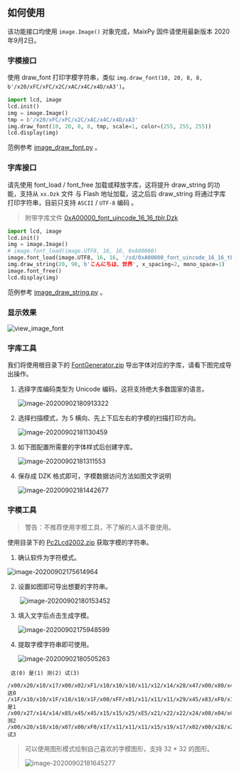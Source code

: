 ## 如何使用

该功能接口均使用 `image.Image()` 对象完成，MaixPy 固件请使用最新版本 2020年9月2日。

### 字模接口

使用 draw_font 打印字模字符串，类似 `img.draw_font(10, 20, 8, 8,  b'/x20/xFC/xFC/x2C/xAC/x4C/x4D/xA3')`。

```python
import lcd, image
lcd.init()
img = image.Image()
tmp = b'/x20/xFC/xFC/x2C/xAC/x4C/x4D/xA3'
img.draw_font(10, 20, 8, 8, tmp, scale=1, color=(255, 255, 255))
lcd.display(img)
```

范例参考 [image_draw_font.py](image_draw_font.py) 。

### 字库接口

请先使用 font_load / font_free 加载或释放字库，这将提升 draw_string 的功能，支持从  `xx.Dzk` 文件 与 Flash 地址加载，这之后后 draw_string 将通过字库打印字符串，目前只支持 `ASCII` / `UTF-8` 编码 。

> 附带字库文件 [0xA00000_font_uincode_16_16_tblr.Dzk](./tools/0xA00000_font_uincode_16_16_tblr.Dzk) 

```python
import lcd, image
lcd.init()
img = image.Image()
# image.font_load(image.UTF8, 16, 16, 0xA00000)
image.font_load(image.UTF8, 16, 16, '/sd/0xA00000_font_uincode_16_16_tblr.Dzk')
img.draw_string(20, 90, b'こんにちは、世界', x_spacing=2, mono_space=1)
image.font_free()
lcd.display(img)
```

范例参考 [image_draw_string.py](image_draw_string.py) 。

### 显示效果

![view_image_font](./readme.assets/view_image_font.jpg)

### 字库工具

我们将使用根目录下的 [FontGenerator.zip](./tools/FontGenerator.zip) 导出字体对应的字库，请看下图完成导出操作。

1. 选择字库编码类型为 Unicode 编码，这将支持绝大多数国家的语言。

   ![image-20200902180913322](./readme.assets/image-20200902180913322.png)

2. 选择扫描模式，为 5 横向、先上下后左右的字模的扫描打印方向。

   ![image-20200902181130459](./readme.assets/image-20200902181130459.png)

3. 如下图配置所需要的字体样式后创建字库。

   ![image-20200902181311553](./readme.assets/image-20200902181311553.png)

4. 保存成 DZK 格式即可，字模数据访问方法如图文字说明

   ![image-20200902181442677](./readme.assets/image-20200902181442677.png)

### 字模工具

> 警告：不推荐使用字模工具，不了解的人请不要使用。

使用目录下的 [Pc2Lcd2002.zip](./tools/Pc2Lcd2002.zip)  获取字模的字符串。

1. 确认软件为字符模式。

![image-20200902175614964](./readme.assets/image-20200902175614964.png)



2. 设置如图即可导出想要的字符串。

   ​	![image-20200902180153452](./readme.assets/image-20200902180153452.png)

3. 填入文字后点击生成字模。

   ![image-20200902175948599](./readme.assets/image-20200902175948599.png)

4. 提取字模字符串即可使用。

   ![image-20200902180505263](./readme.assets/image-20200902180505263.png)

```
 这(0) 是(1) 测(2) 试(3)

/x00/x20/x10/x17/x00/x02/xF1/x10/x10/x10/x11/x12/x14/x28/x47/x00/x80/x40/x40/xFC/x10/x10/x20/xA0/x40/xA0/x10/x08/x08/x00/xFE/x00这0
/x1F/x10/x10/x1F/x10/x10/x1F/x00/xFF/x01/x11/x11/x11/x29/x45/x83/xF0/x10/x10/xF0/x10/x10/xF0/x00/xFE/x00/x00/xF8/x00/x00/x00/xFE是1
/x00/x27/x14/x14/x85/x45/x45/x15/x15/x25/xE5/x21/x22/x22/x24/x08/x04/xC4/x44/x54/x54/x54/x54/x54/x54/x54/x54/x04/x84/x44/x14/x08测2
/x00/x20/x10/x10/x07/x00/xF0/x17/x11/x11/x11/x15/x19/x17/x02/x00/x28/x24/x24/x20/xFE/x20/x20/xE0/x20/x10/x10/x10/xCA/x0A/x06/x02试3
```

> 可以使用图形模式绘制自己喜欢的字模图形，支持 32 * 32 的图形。
>
> ![image-20200902181645277](./readme.assets/image-20200902181645277.png)